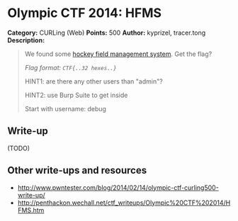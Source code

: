 # Olympic CTF 2014: HFMS

**Category:** CURLing (Web)
**Points:** 500
**Author:** kyprizel, tracer.tong
**Description:**

> We found some [hockey field management system](http://109.233.61.11:11180/). Get the flag?
>
> _Flag format: `CTF{..32 hexes..}`_
>
> HINT1: are there any other users than "admin"?
>
> HINT2: use Burp Suite to get inside
>
> Start with username: debug

## Write-up

(TODO)

## Other write-ups and resources

* <http://www.pwntester.com/blog/2014/02/14/olympic-ctf-curling500-write-up/>
* <http://penthackon.wechall.net/ctf_writeups/Olympic%20CTF%202014/HFMS.htm>
